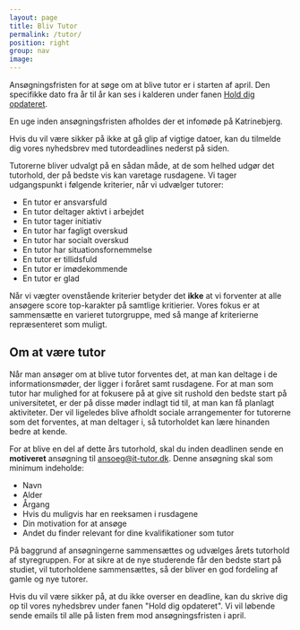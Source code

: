 ```yaml
---
layout: page
title: Bliv Tutor
permalink: /tutor/
position: right
group: nav
image:
---
```


Ansøgningsfristen for at søge om at blive tutor er i starten af april. Den specifikke dato fra år til år kan ses i
kalderen under fanen [Hold dig opdateret](/info).

En uge inden ansøgningsfristen afholdes der et infomøde på Katrinebjerg.

Hvis du vil være sikker på ikke at gå glip af vigtige datoer, kan du tilmelde dig vores nyhedsbrev med tutordeadlines
nederst på siden.

Tutorerne bliver udvalgt på en sådan måde, at de som helhed udgør det tutorhold, der på bedste vis kan varetage
rusdagene. Vi tager udgangspunkt i følgende kriterier, når vi udvælger tutorer:

 - En tutor er ansvarsfuld
 - En tutor deltager aktivt i arbejdet
 - En tutor tager initiativ
 - En tutor har fagligt overskud
 - En tutor har socialt overskud
 - En tutor har situationsfornemmelse
 - En tutor er tillidsfuld
 - En tutor er imødekommende
 - En tutor er glad

Når vi vægter ovenstående kriterier betyder det __ikke__ at vi forventer at alle ansøgere score top-karakter på samtlige  kritierier. Vores fokus er at sammensætte en varieret tutorgruppe, med så mange af kriterierne repræsenteret som muligt.

## Om at være tutor
Når man ansøger om at blive tutor forventes det, at man kan deltage i de informationsmøder, der ligger i foråret samt
rusdagene. For at man som tutor har mulighed for at fokusere på at give sit rushold den bedste start på universitetet,
er der på disse møder indlagt tid til, at man kan få planlagt aktiviteter. Der vil ligeledes blive afholdt sociale
arrangementer for tutorerne som det forventes, at man deltager i, så tutorholdet kan lære hinanden bedre at kende.

For at blive en del af dette års tutorhold, skal du inden deadlinen sende en **motiveret** ansøgning til
[ansoeg@it-tutor.dk](mailto:ansoeg@it-tutor.dk).
Denne ansøgning skal som minimum indeholde:

- Navn
- Alder
- Årgang  
- Hvis du muligvis har en reeksamen i rusdagene
- Din motivation for at ansøge
- Andet du finder relevant for dine kvalifikationer som tutor


På baggrund af ansøgningerne sammensættes og udvælges årets tutorhold af styregruppen. For at sikre at de nye studerende
får den bedste start på studiet, vil tutorholdene sammensættes, så der bliver en god fordeling af gamle og nye tutorer.


Hvis du vil være sikker på, at du ikke overser en deadline, kan du skrive dig op til vores nyhedsbrev under fanen "Hold
dig opdateret". Vi vil løbende sende emails til alle på listen frem mod ansøgningsfristen i april.
